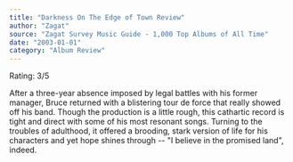 ```yaml
---
title: "Darkness On The Edge of Town Review"
author: "Zagat"
source: "Zagat Survey Music Guide - 1,000 Top Albums of All Time"
date: "2003-01-01"
category: "Album Review"
---
```


Rating: 3/5

After a three-year absence imposed by legal battles with his former manager, Bruce returned with a blistering tour de force that really showed off his band. Though the production is a little rough, this cathartic record is tight and direct with some of his most resonant songs. Turning to the troubles of adulthood, it offered a brooding, stark version of life for his characters and yet hope shines through -- "I believe in the promised land", indeed.
